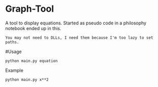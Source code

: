 # Graph-Tool
A tool to display equations. Started as pseudo code in a philosophy notebook ended up in this.
```
You may not need to DLLs, I need them because I'm too lazy to set paths.
```
#Usage
```
python main.py equation
```
Example
```
python main.py x**2
```
